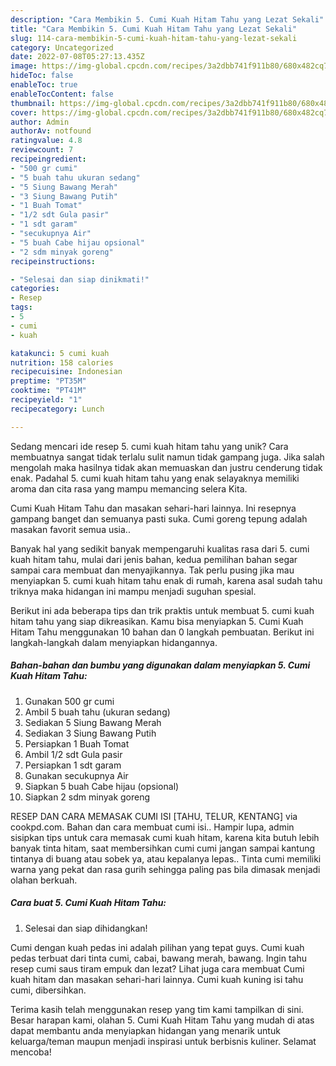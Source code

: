 ```yaml
---
description: "Cara Membikin 5. Cumi Kuah Hitam Tahu yang Lezat Sekali"
title: "Cara Membikin 5. Cumi Kuah Hitam Tahu yang Lezat Sekali"
slug: 114-cara-membikin-5-cumi-kuah-hitam-tahu-yang-lezat-sekali
category: Uncategorized
date: 2022-07-08T05:27:13.435Z
image: https://img-global.cpcdn.com/recipes/3a2dbb741f911b80/680x482cq70/5-cumi-kuah-hitam-tahu-foto-resep-utama.jpg
hideToc: false
enableToc: true
enableTocContent: false
thumbnail: https://img-global.cpcdn.com/recipes/3a2dbb741f911b80/680x482cq70/5-cumi-kuah-hitam-tahu-foto-resep-utama.jpg
cover: https://img-global.cpcdn.com/recipes/3a2dbb741f911b80/680x482cq70/5-cumi-kuah-hitam-tahu-foto-resep-utama.jpg
author: Admin
authorAv: notfound
ratingvalue: 4.8
reviewcount: 7
recipeingredient:
- "500 gr cumi"
- "5 buah tahu ukuran sedang"
- "5 Siung Bawang Merah"
- "3 Siung Bawang Putih"
- "1 Buah Tomat"
- "1/2 sdt Gula pasir"
- "1 sdt garam"
- "secukupnya Air"
- "5 buah Cabe hijau opsional"
- "2 sdm minyak goreng"
recipeinstructions:

- "Selesai dan siap dinikmati!"
categories:
- Resep
tags:
- 5
- cumi
- kuah

katakunci: 5 cumi kuah 
nutrition: 158 calories
recipecuisine: Indonesian
preptime: "PT35M"
cooktime: "PT41M"
recipeyield: "1"
recipecategory: Lunch

---
```





Sedang mencari ide resep 5. cumi kuah hitam tahu yang unik? Cara membuatnya sangat tidak terlalu sulit namun tidak gampang juga. Jika salah mengolah maka hasilnya tidak akan memuaskan dan justru cenderung tidak enak. Padahal 5. cumi kuah hitam tahu yang enak selayaknya memiliki aroma dan cita rasa yang mampu memancing selera Kita.





Cumi Kuah Hitam Tahu dan masakan sehari-hari lainnya. Ini resepnya gampang banget dan semuanya pasti suka. Cumi goreng tepung adalah masakan favorit semua usia..

Banyak hal yang sedikit banyak mempengaruhi kualitas rasa dari 5. cumi kuah hitam tahu, mulai dari jenis bahan, kedua pemilihan bahan segar sampai cara membuat dan menyajikannya. Tak perlu pusing jika mau menyiapkan 5. cumi kuah hitam tahu enak di rumah, karena asal sudah tahu triknya maka hidangan ini mampu menjadi suguhan spesial.






Berikut ini ada beberapa tips dan trik praktis untuk membuat 5. cumi kuah hitam tahu yang siap dikreasikan. Kamu bisa menyiapkan 5. Cumi Kuah Hitam Tahu menggunakan 10 bahan dan 0 langkah pembuatan. Berikut ini langkah-langkah dalam menyiapkan hidangannya.

<!--inarticleads1-->

##### Bahan-bahan dan bumbu yang digunakan dalam menyiapkan 5. Cumi Kuah Hitam Tahu:

1. Gunakan 500 gr cumi
1. Ambil 5 buah tahu (ukuran sedang)
1. Sediakan 5 Siung Bawang Merah
1. Sediakan 3 Siung Bawang Putih
1. Persiapkan 1 Buah Tomat
1. Ambil 1/2 sdt Gula pasir
1. Persiapkan 1 sdt garam
1. Gunakan secukupnya Air
1. Siapkan 5 buah Cabe hijau (opsional)
1. Siapkan 2 sdm minyak goreng


RESEP DAN CARA MEMASAK CUMI ISI [TAHU, TELUR, KENTANG] via cookpd.com. Bahan dan cara membuat cumi isi.. Hampir lupa, admin sisipkan tips untuk cara memasak cumi kuah hitam, karena kita butuh lebih banyak tinta hitam, saat membersihkan cumi cumi jangan sampai kantung tintanya di buang atau sobek ya, atau kepalanya lepas.. Tinta cumi memiliki warna yang pekat dan rasa gurih sehingga paling pas bila dimasak menjadi olahan berkuah. 

<!--inarticleads2-->

##### Cara buat 5. Cumi Kuah Hitam Tahu:


1. Selesai dan siap dihidangkan!

Cumi dengan kuah pedas ini adalah pilihan yang tepat guys. Cumi kuah pedas terbuat dari tinta cumi, cabai, bawang merah, bawang. Ingin tahu resep cumi saus tiram empuk dan lezat? Lihat juga cara membuat Cumi kuah hitam dan masakan sehari-hari lainnya. Cumi kuah kuning isi tahu cumi, dibersihkan. 

Terima kasih telah menggunakan resep yang tim kami tampilkan di sini. Besar harapan kami, olahan 5. Cumi Kuah Hitam Tahu yang mudah di atas dapat membantu anda menyiapkan hidangan yang menarik untuk keluarga/teman maupun menjadi inspirasi untuk berbisnis kuliner. Selamat mencoba!
